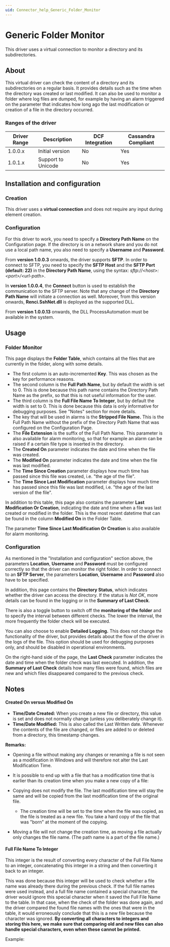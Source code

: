 ```yaml
---
uid: Connector_help_Generic_Folder_Monitor
---
```


# Generic Folder Monitor

This driver uses a virtual connection to monitor a directory and its subdirectories.

## About

This virtual driver can check the content of a directory and its subdirectories on a regular basis. It provides details such as the time when the directory was created or last modified. It can also be used to monitor a folder where log files are dumped, for example by having an alarm triggered on the parameter that indicates how long ago the last modification or creation of a file in the directory occurred.

### Ranges of the driver

| **Driver Range** | **Description**    | **DCF Integration** | **Cassandra Compliant** |
|------------------|--------------------|---------------------|-------------------------|
| 1.0.0.x          | Initial version    | No                  | Yes                     |
| 1.0.1.x          | Support to Unicode | No                  | Yes                     |

## Installation and configuration

### Creation

This driver uses a **virtual connection** and does not require any input during element creation.

### Configuration

For this driver to work, you need to specify a **Directory Path Name** on the Configuration page. If the directory is on a network share and you do not use a local path name, you also need to specify a **Username** and **Password**.

From **version 1.0.0.3** onwards, the driver supports **SFTP**. In order to connect to SFTP, you need to specify the **SFTP Host** and the **SFTP Port (default: 22)** in the **Directory Path Name**, using the syntax: *sftp://\<host\>:\<port\>/\<url-path\>*.

In **version 1.0.0.4**, the **Connect** button is used to establish the communication to the SFTP server. Note that any change of the **Directory Path Name** will initiate a connection as well. Moreover, from this version onwards, **Renci.SshNet.dll** is deployed as the supported DLL.

From **version 1.0.0.13** onwards, the DLL ProcessAutomation must be available in the system.

## Usage

### Folder Monitor

This page displays the **Folder Table**, which contains all the files that are currently in the folder, along with some details.

- The first column is an auto-incremented **Key**. This was chosen as the key for performance reasons.
- The second column is the **Full Path Name**, but by default the width is set to 0. This is done because this path name contains the Directory Path Name as the prefix, so that this is not useful information for the user.
- The third column is the **Full File Name To Integer**, but by default the width is set to 0. This is done because this data is only informative for debugging purposes. See "Notes" section for more details.
- The key that will be used in alarms is the **Stripped File Name.** This is the Full Path Name without the prefix of the Directory Path Name that was configured on the Configuration Page.
- The **File Extension** is the suffix of the Full Path Name. This parameter is also available for alarm monitoring, so that for example an alarm can be raised if a certain file type is inserted in the directory.
- The **Created On** parameter indicates the date and time when the file was created.
- The **Modified On** parameter indicates the date and time when the file was last modified.
- The **Time Since Creation** parameter displays how much time has passed since this file was created, i.e. "the age of the file".
- The **Time Since Last Modification** parameter displays how much time has passed since this file was last modified, i.e. "the age of the last version of the file".

In addition to this table, this page also contains the parameter **Last Modification Or Creation**, indicating the date and time when a file was last created or modified in the folder. This is the most recent datetime that can be found in the column **Modified On** in the Folder Table.

The parameter **Time Since Last Modification Or Creation** is also available for alarm monitoring.

### Configuration

As mentioned in the "Installation and configuration" section above, the parameters **Location**, **Username** and **Password** must be configured correctly so that the driver can monitor the right folder. In order to connect to an **SFTP Server**, the parameters **Location**, **Username** and **Password** also have to be specified.

In addition, this page contains the **Directory Status**, which indicates whether the driver can access the directory. If the status is *Not OK*, more details can be found in the logging or in the **Summary of Last Check**.

There is also a toggle button to switch off the **monitoring of the folder** and to specify the interval between different checks. The lower the interval, the more frequently the folder check will be executed.

You can also choose to enable **Detailed Logging.** This does not change the functionality of the driver, but provides details about the flow of the driver in the logs of the file. This option should be used for debugging purposes only, and should be disabled in operational environments.

On the right-hand side of the page, the **Last Check** parameter indicates the date and time when the folder check was last executed. In addition, the **Summary of Last Check** details how many files were found, which files are new and which files disappeared compared to the previous check.

## Notes

#### Created On versus Modified On

- **Time/Date Created:** When you create a new file or directory, this value is set and does not normally change (unless you deliberately change it).
- **Time/Date Modified:** This is also called the Last Written date. Whenever the contents of the file are changed, or files are added to or deleted from a directory, this timestamp changes.

**Remarks:**

- Opening a file without making any changes or renaming a file is not seen as a modification in Windows and will therefore not alter the Last Modification Time.

- It is possible to end up with a file that has a modification time that is earlier than its creation time when you make a new copy of a file:

- Copying does not modify the file. The last modification time will stay the same and will be copied from the last modification time of the original file.
  - The creation time will be set to the time when the file was copied, as the file is treated as a new file. You take a hard copy of the file that was "born" at the moment of the copying.

- Moving a file will not change the creation time, as moving a file actually only changes the file name. (The path name is a part of the file name.)

#### Full File Name To Integer

This integer is the result of converting every character of the Full File Name to an integer, concatenating this integer in a string and then converting it back to an integer.

This was done because this integer will be used to check whether a file name was already there during the previous check. If the full file names were used instead, and a full file name contained a special character, the driver would ignore this special character when it saved the Full File Name to the table. In that case, when the check of the folder was done again, and the driver compared the found file names with the ones that were in the table, it would erroneously conclude that this is a new file because the character was ignored. **By converting all characters to integers and storing this here, we make sure that comparing old and new files can also handle special characters, even when these cannot be printed.**

Example:

